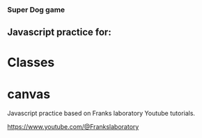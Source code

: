 ### Super Dog game

## Javascript practice for:

# Classes
# canvas

Javascript practice based on Franks laboratory Youtube tutorials.

https://www.youtube.com/@Frankslaboratory